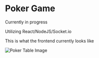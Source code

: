 # Poker Game

Currently in progress  

Utilizing React/NodeJS/Socket.io 

This is what the frontend currently looks like

![Poker Table Image](/poker-game.png])
